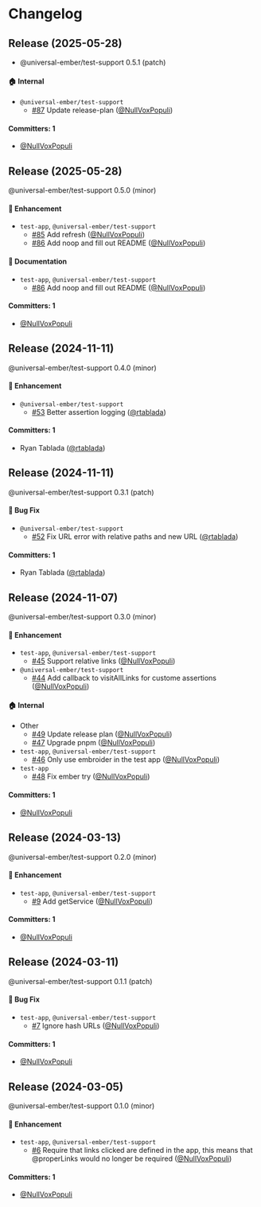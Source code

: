 # Changelog






## Release (2025-05-28)

* @universal-ember/test-support 0.5.1 (patch)

#### :house: Internal
* `@universal-ember/test-support`
  * [#87](https://github.com/universal-ember/test-support/pull/87) Update release-plan ([@NullVoxPopuli](https://github.com/NullVoxPopuli))

#### Committers: 1
- [@NullVoxPopuli](https://github.com/NullVoxPopuli)

## Release (2025-05-28)

@universal-ember/test-support 0.5.0 (minor)

#### :rocket: Enhancement
* `test-app`, `@universal-ember/test-support`
  * [#85](https://github.com/universal-ember/test-support/pull/85) Add refresh ([@NullVoxPopuli](https://github.com/NullVoxPopuli))
  * [#86](https://github.com/universal-ember/test-support/pull/86) Add noop and fill out README ([@NullVoxPopuli](https://github.com/NullVoxPopuli))

#### :memo: Documentation
* `test-app`, `@universal-ember/test-support`
  * [#86](https://github.com/universal-ember/test-support/pull/86) Add noop and fill out README ([@NullVoxPopuli](https://github.com/NullVoxPopuli))

#### Committers: 1
- [@NullVoxPopuli](https://github.com/NullVoxPopuli)

## Release (2024-11-11)

@universal-ember/test-support 0.4.0 (minor)

#### :rocket: Enhancement
* `@universal-ember/test-support`
  * [#53](https://github.com/universal-ember/test-support/pull/53) Better assertion logging ([@rtablada](https://github.com/rtablada))

#### Committers: 1
- Ryan Tablada ([@rtablada](https://github.com/rtablada))

## Release (2024-11-11)

@universal-ember/test-support 0.3.1 (patch)

#### :bug: Bug Fix
* `@universal-ember/test-support`
  * [#52](https://github.com/universal-ember/test-support/pull/52) Fix URL error with relative paths and new URL ([@rtablada](https://github.com/rtablada))

#### Committers: 1
- Ryan Tablada ([@rtablada](https://github.com/rtablada))

## Release (2024-11-07)

@universal-ember/test-support 0.3.0 (minor)

#### :rocket: Enhancement
* `test-app`, `@universal-ember/test-support`
  * [#45](https://github.com/universal-ember/test-support/pull/45) Support relative links ([@NullVoxPopuli](https://github.com/NullVoxPopuli))
* `@universal-ember/test-support`
  * [#44](https://github.com/universal-ember/test-support/pull/44) Add callback to visitAllLinks for custome assertions ([@NullVoxPopuli](https://github.com/NullVoxPopuli))

#### :house: Internal
* Other
  * [#49](https://github.com/universal-ember/test-support/pull/49) Update release plan ([@NullVoxPopuli](https://github.com/NullVoxPopuli))
  * [#47](https://github.com/universal-ember/test-support/pull/47) Upgrade pnpm ([@NullVoxPopuli](https://github.com/NullVoxPopuli))
* `test-app`, `@universal-ember/test-support`
  * [#46](https://github.com/universal-ember/test-support/pull/46) Only use embroider in the test app ([@NullVoxPopuli](https://github.com/NullVoxPopuli))
* `test-app`
  * [#48](https://github.com/universal-ember/test-support/pull/48) Fix ember try ([@NullVoxPopuli](https://github.com/NullVoxPopuli))

#### Committers: 1
- [@NullVoxPopuli](https://github.com/NullVoxPopuli)

## Release (2024-03-13)

@universal-ember/test-support 0.2.0 (minor)

#### :rocket: Enhancement
* `test-app`, `@universal-ember/test-support`
  * [#9](https://github.com/universal-ember/test-support/pull/9) Add getService ([@NullVoxPopuli](https://github.com/NullVoxPopuli))

#### Committers: 1
- [@NullVoxPopuli](https://github.com/NullVoxPopuli)

## Release (2024-03-11)

@universal-ember/test-support 0.1.1 (patch)

#### :bug: Bug Fix
* `test-app`, `@universal-ember/test-support`
  * [#7](https://github.com/universal-ember/test-support/pull/7) Ignore hash URLs ([@NullVoxPopuli](https://github.com/NullVoxPopuli))

#### Committers: 1
- [@NullVoxPopuli](https://github.com/NullVoxPopuli)

## Release (2024-03-05)

@universal-ember/test-support 0.1.0 (minor)

#### :rocket: Enhancement
* `test-app`, `@universal-ember/test-support`
  * [#6](https://github.com/universal-ember/test-support/pull/6) Require that links clicked are defined in the app, this means that @properLinks would no longer be required ([@NullVoxPopuli](https://github.com/NullVoxPopuli))

#### Committers: 1
- [@NullVoxPopuli](https://github.com/NullVoxPopuli)
